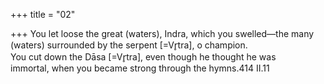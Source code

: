 +++
title = "02"

+++
You let loose the great (waters), Indra, which you swelled—the many  (waters) surrounded by the serpent [=Vr̥tra], o champion.  
You cut down the Dāsa [=Vr̥tra], even though he thought he was  
immortal, when you became strong through the hymns.414 II.11  